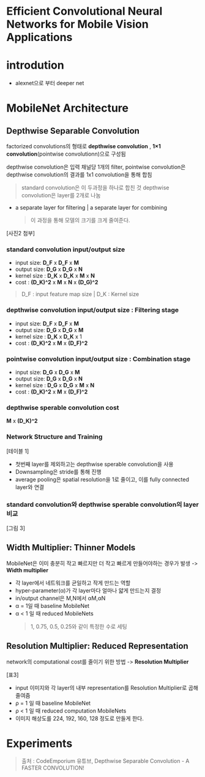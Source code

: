 # Efficient Convolutional Neural Networks for Mobile Vision Applications
# introdution
* alexnet으로 부터 deeper net

# MobileNet Architecture
## Depthwise Separable Convolution
factorized convolutions의 형태로 __depthwise convolution__ , __1×1 convolution__(pointwise convolutionn)으로 구성됨

depthwise convolution은 입력 채널당 1개의 filter, pointwise convolution은 depthwise convolution의 결과를 1x1 convolution을 통해 합침
> standard convolution은 이 두과정을 하나로 합친 것
depthwise convolution은 layer를 2개로 나눔
* a separate layer for filtering | a separate layer for combining
  > 이 과정을 통해 모델의 크기를 크게 줄여준다.


[사진2 첨부]

### standard convolution input/output size

* input size: __D_F__ x __D_F__ x __M__
* output size: __D_G__ x __D_G__ x __N__
* kernel size : __D_K__ x __D_K__ x __M__ x __N__
* cost : __(D_K)^2__ x __M__ x __N__ x __(D_G)^2__

> D_F : input feature map size | D_K : Kernel size


### depthwise convolution input/output size : Filtering stage

* input size: __D_F__ x __D_F__ x __M__ 
* output size: __D_G__ x __D_G__ x __M__
* kernel size : __D_K__ x __D_K__ x 1 
* cost : __(D_K)^2__ x __M__ x __(D_F)^2__

### pointwise convolution input/output size : Combination stage

* input size: __D_G__ x __D_G__ x __M__
* output size: __D_G__ x __D_G__ x __N__
* kernel size : __D_G__ x __D_G__ x __M__ x __N__
* cost : __(D_K)^2__ x __M__ x __(D_F)^2__


### depthwise sperable convolution cost
__M__ x __(D_K)^2__


### Network Structure and Training

[테이블 1]

* 첫번째 layer를 제외하고는 depthwise sperable convolution을 사용
* Downsampling은 stride를 통해 진행
* average pooling은 spatial resolution을 1로 줄이고, 이를 fully connected layer와 연결


### standard convolution와 depthwise sperable convolution의 layer 비교
[그림 3]

## Width Multiplier: Thinner Models
MobileNet은 이미 충분히 작고 빠르지만 더 작고 빠르게 만들어야하는 경우가 발생 -> __Width multiplier__

* 각 layer에서 네트워크를 균일하고 작게 만드는 역할
* hyper-parameter(α)가 각 layer마다 얼마나 얇게 만드는지 결정
* in/output channel은 M,N에서 αM,αN
* α = 1일 때 baseline MobileNet 
* α < 1 일 때 reduced MobileNets
  > 1, 0.75, 0.5, 0.25와 같이 특정한 수로 세팅

## Resolution Multiplier: Reduced Representation
network의 computational cost를 줄이기 위한 방법 -> __Resolution Multiplier__

[표3]

* input 이미지와 각 layer의 내부 representation를 Resolution Multiplier로 곱해 줄여줌
* ρ = 1 일 때 baseline MobileNet
* ρ < 1 일 때 reduced computation MobileNets
* 이미지 해상도를 224, 192, 160, 128 정도로 만들게 한다.

# Experiments






> 출처 : CodeEmporium 유튜브, Depthwise Separable Convolution - A FASTER CONVOLUTION!
